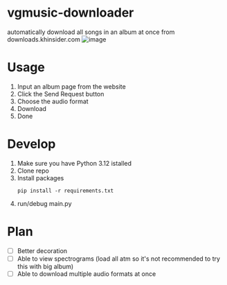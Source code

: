 # vgmusic-downloader
automatically download all songs in an album at once from downloads.khinsider.com
![image](https://github.com/user-attachments/assets/d0fddac1-911a-4db9-b3da-8747b2ad1cae)

# Usage
1. Input an album page from the website
2. Click the Send Request button
3. Choose the audio format
4. Download
5. Done

# Develop
1. Make sure you have Python 3.12 istalled
2. Clone repo
3. Install packages
    ```
    pip install -r requirements.txt
    ```
4. run/debug main.py

# Plan
- [ ] Better decoration
- [ ] Able to view spectrograms (load all atm so it's not recommended to try this with big album)
- [ ] Able to download multiple audio formats at once
